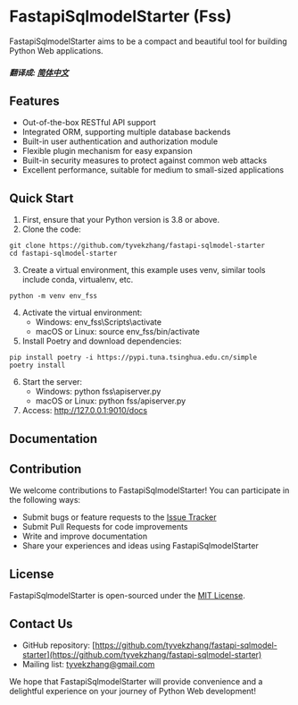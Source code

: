 # FastapiSqlmodelStarter (Fss)

FastapiSqlmodelStarter aims to be a compact and beautiful tool for building Python Web applications.

##### 翻译成: [简体中文](../README.md)
## Features

- Out-of-the-box RESTful API support
- Integrated ORM, supporting multiple database backends
- Built-in user authentication and authorization module
- Flexible plugin mechanism for easy expansion
- Built-in security measures to protect against common web attacks
- Excellent performance, suitable for medium to small-sized applications

## Quick Start
1. First, ensure that your Python version is 3.8 or above.
2. Clone the code:
```shell
git clone https://github.com/tyvekzhang/fastapi-sqlmodel-starter
cd fastapi-sqlmodel-starter
```
3. Create a virtual environment, this example uses venv, similar tools include conda, virtualenv, etc.
```shell
python -m venv env_fss
```
4. Activate the virtual environment:
    - Windows: env_fss\Scripts\activate
    - macOS or Linux: source env_fss/bin/activate
5. Install Poetry and download dependencies:
```shell
pip install poetry -i https://pypi.tuna.tsinghua.edu.cn/simple
poetry install
```
6. Start the server:
   - Windows: python fss\apiserver.py
   - macOS or Linux: python fss/apiserver.py
7. Access: http://127.0.0.1:9010/docs

## Documentation

## Contribution

We welcome contributions to FastapiSqlmodelStarter! You can participate in the following ways:

- Submit bugs or feature requests to the [Issue Tracker](https://github.com/tyvekzhang/fastapi-sqlmodel-starter/issues)
- Submit Pull Requests for code improvements
- Write and improve documentation
- Share your experiences and ideas using FastapiSqlmodelStarter

## License

FastapiSqlmodelStarter is open-sourced under the [MIT License](https://opensource.org/licenses/MIT).

## Contact Us

- GitHub repository: [https://github.com/tyvekzhang/fastapi-sqlmodel-starter](https://github.com/tyvekzhang/fastapi-sqlmodel-starter)
- Mailing list: [tyvekzhang@gmail.com](mailto:tyvekzhang@gmail.com)

We hope that FastapiSqlmodelStarter will provide convenience and a delightful experience on your journey of Python Web development!
